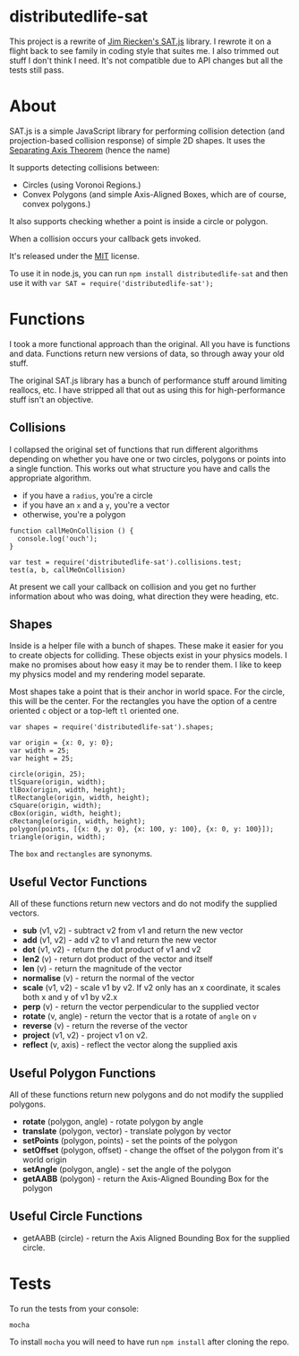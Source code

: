 # distributedlife-sat

This project is a rewrite of [Jim Riecken's SAT.js](http://jriecken.github.io/sat-js/) library. I rewrote it on a flight back to see family in coding style that suites me. I also trimmed out stuff I don't think I need. It's not compatible due to API changes but all the tests still pass.

# About

SAT.js is a simple JavaScript library for performing collision detection (and projection-based collision response) of simple 2D shapes.  It uses the [Separating Axis Theorem](http://en.wikipedia.org/wiki/Hyperplane_separation_theorem) (hence the name)

It supports detecting collisions between:
 - Circles (using Voronoi Regions.)
 - Convex Polygons (and simple Axis-Aligned Boxes, which are of course, convex polygons.)

It also supports checking whether a point is inside a circle or polygon.

When a collision occurs your callback gets invoked.

It's released under the [MIT](http://en.wikipedia.org/wiki/MIT_License) license.

To use it in node.js, you can run `npm install distributedlife-sat` and then use it with `var SAT = require('distributedlife-sat');`

# Functions

I took a more functional approach than the original. All you have is functions and data. Functions return new versions of data, so through away your old stuff.

The original SAT.js library has a bunch of performance stuff around limiting reallocs, etc. I have stripped all that out as using this for high-performance stuff isn't an objective.


## Collisions
I collapsed the original set of functions that run different algorithms depending on whether you have one or two circles, polygons or points into a single function. This works out what structure you have and calls the appropriate algorithm.

- if you have a `radius`, you're a circle
- if you have an `x` and a `y`, you're a vector
- otherwise, you're a polygon

```
function callMeOnCollision () {
  console.log('ouch');
}

var test = require('distributedlife-sat').collisions.test;
test(a, b, callMeOnCollision)
```

At present we call your callback on collision and you get no further information about who was doing, what direction they were heading, etc.

## Shapes

Inside is a helper file with a bunch of shapes. These make it easier for you to create objects for colliding. These objects exist in your physics models. I make no promises about how easy it may be to render them. I like to keep my physics model and my rendering model separate.

Most shapes take a point that is their anchor in world space. For the circle, this will be the center. For the rectangles you have the option of a centre oriented `c` object or a top-left `tl` oriented one.
```
var shapes = require('distributedlife-sat').shapes;

var origin = {x: 0, y: 0};
var width = 25;
var height = 25;

circle(origin, 25);
tlSquare(origin, width);
tlBox(origin, width, height);
tlRectangle(origin, width, height);
cSquare(origin, width);
cBox(origin, width, height);
cRectangle(origin, width, height);
polygon(points, [{x: 0, y: 0}, {x: 100, y: 100}, {x: 0, y: 100}]);
triangle(origin, width);
```

The `box` and `rectangles` are synonyms.

## Useful Vector Functions

All of these functions return new vectors and do not modify the supplied vectors.

- **sub** (v1, v2) - subtract v2 from v1 and return the new vector
- **add** (v1, v2) - add v2 to v1 and return the new vector
- **dot** (v1, v2) - return the dot product of v1 and v2
- **len2** (v) - return dot product of the vector and itself
- **len** (v) - return the magnitude of the vector
- **normalise** (v) - return the normal of the vector
- **scale** (v1, v2) - scale v1 by v2. If v2 only has an x coordinate, it scales both x and y of v1 by v2.x
- **perp** (v) - return the vector perpendicular to the supplied vector
- **rotate** (v, angle) - return the vector that is a rotate of `angle` on `v`
- **reverse** (v) - return the reverse of the vector
- **project** (v1, v2) - project v1 on v2.
- **reflect** (v, axis) - reflect the vector along the supplied axis

## Useful Polygon Functions

All of these functions return new polygons and do not modify the supplied polygons.

- **rotate** (polygon, angle) - rotate polygon by angle
- **translate** (polygon, vector) - translate polygon by vector
- **setPoints** (polygon, points) - set the points of the polygon
- **setOffset** (polygon, offset) - change the offset of the polygon from it's world origin
- **setAngle** (polygon, angle) - set the angle of the polygon
- **getAABB** (polygon) - return the Axis-Aligned Bounding Box for the polygon

## Useful Circle Functions

- getAABB (circle) - return the Axis Aligned Bounding Box for the supplied circle.


# Tests

To run the tests from your console:

```
mocha
```

To install `mocha` you will need to have run `npm install` after cloning the repo.
